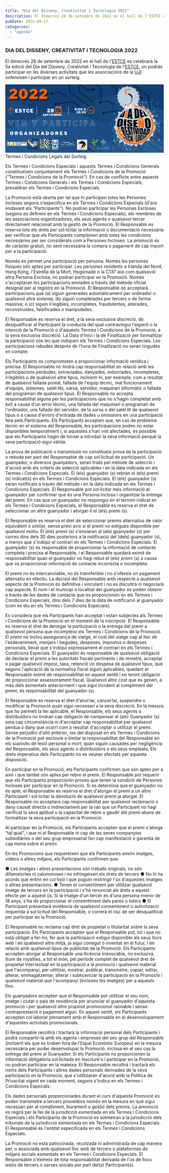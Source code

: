 ```yaml
---
title: "Dia del Disseny, Creativitat i Tecnologia 2022"
description: El dimecres 28 de setembre de 2022 en el hall de l'ESTCE es celebrarà la 5a edició del Dia del Disseny, Creativitat i Tecnologia de l'ESTCE, on podràs participar en les diverses activitats que les associacions de la UJI ofereixen i participar en un sorteig.
pubDate: 2022-09-17
categories: 
  - "agenda"
---
```


### DIA DEL DISSENY, CREATIVITAT I TECNOLOGIA 2022

El dimecres 28 de setembre de 2022 en el hall de l'[ESTCE](https://www.google.es/maps/place/Escuela+Superior+de+Tecnologia+I+Ciencias+Experimentales,+Avenguda+Avenida+de+Vicente+Sos+Baynat,+12006+Castell%C3%B3n+de+la+Plana,+Castell%C3%B3n/@39.9926864,-0.0678504,19z/data=!3m1!4b1!4m5!3m4!1s0xd5ffe0f98be12e9:0x4e7634c2c3b978b7!8m2!3d39.9926854!4d-0.0673032?shorturl=1) es celebrarà la 5a edició del Dia del Disseny, Creativitat i Tecnologia de l'[ESTCE](https://www.google.es/maps/place/Escuela+Superior+de+Tecnologia+I+Ciencias+Experimentales,+Avenguda+Avenida+de+Vicente+Sos+Baynat,+12006+Castell%C3%B3n+de+la+Plana,+Castell%C3%B3n/@39.9926864,-0.0678504,19z/data=!3m1!4b1!4m5!3m4!1s0xd5ffe0f98be12e9:0x4e7634c2c3b978b7!8m2!3d39.9926854!4d-0.0673032?shorturl=1), on podràs participar en les diverses activitats que les associacions de la [UJI](https://www.google.es/maps/place/Universitat+Jaume+I/@39.9902105,-0.0511631,14z/data=!4m6!3m5!1s0xd5ffe0fca9b5147:0x1368bf53b3a7fb3f!8m2!3d39.9943481!4d-0.0702147!16zL20vMDg0dGNk?coh=164777&entry=tt&shorturl=1) oofereixen i participar en un sorteig.

 ![](images/Banner-Dia-del-Diseno-2022_Mesa-de-trabajo-1-1024x439.png)    Termes i Condicions Legals del Sorteig​

Els Termes i Condicions Especials i aquests Termes i Condicions Generals constitueixen conjuntament els Termes i Condicions de la Promoció (“Termes i Condicions de la Promoció”). En cas de conflicte entre aquests Termes i Condicions Generals i els Termes i Condicions Especials, prevaldran els Termes i Condicions Especials.

La Promoció està oberta per tal que hi participen totes les Persones Incloses segons s'especifica en els Termes i Condicions Especials (d'ara endavant els “Participants”). No podran participar les Persones Excloses (segons es defineix en els Termes i Condicions Especials), els membres de les associacions organitzadores, els seus agents o qualsevol tercer directament relacionat amb la gestió de la Promoció. El Responsable es reserva tots els drets per sol·licitar la informació o documentació necessària per verificar que els Participants compleixen amb totes les condicions necessàries per ser considerats com a Persones Incloses.
La promoció és de caràcter gratuït, no sent necessària la compra o pagament de cap import per a la participació.

Només es permet una participació per persona. Només les persones físiques són aptes per participar. Les persones residents a Irlanda del Nord, Hong Kong, l'Estrella de la Mort, Hogsmade o la C137 així com qualsevol altra Persona Exclosa, no podran participar en la Promoció. Només s'acceptaran les participacions enviades a través del mètode oficial designat per al registre en la Promoció. El Responsable no acceptarà participacions que (a) siguin generades automàticament per ordinador o qualsevol altre sistema; (b) siguin completades per tercers o de forma massiva; o (c) siguin il·legibles, incompletes, fraudulentes, alterades, reconstruïdes, falsificades o manipulades.

El Responsable es reserva el dret, a la seva exclusiva discreció, de desqualificar el Participant la conducta del qual contravingui l'esperit o la intenció de la Promoció o d'aquests Termes i Condicions de la Promoció, a la seva exclusiva discreció.
La Data d'Inici i la de Finalització per formalitzar la participació són les que indiquen els Termes i Condicions Especials. Les participacions rebudes després de l'hora de Finalització no seran tingudes en compte.

Els Participants es comprometen a proporcionar informació verídica i precisa. El Responsable no tindrà cap responsabilitat en relació amb les participacions perdudes, extraviades, danyades, esborrades, incompletes, il·legibles o de qualsevol altre tipus, incloent-hi, per exemple, com a resultat de qualsevol fallada postal, fallada de l'equip tècnic, mal funcionament d'equips, sistemes, satèl·lits, xarxa, servidor, maquinari informàtic o fallada del programari de qualsevol tipus. El Responsable no accepta responsabilitat alguna per les participacions que no s'hagin completat amb èxit a causa d'un error tècnic, una fallada del maquinari o programari de l'ordinador, una fallada del servidor, de la xarxa o del satèl·lit de qualsevol tipus o a causa d'errors d'entrada de dades u omissions en una participació feta pels Participants. Els Participants accepten que, en cas de problema tècnic en el sistema del Responsable, les participacions poden no estar disponibles temporalment i, si aquestes s'han vist afectades, és possible que els Participants hagin de tornar a introduir la seva informació perquè la seva participació sigui vàlida.

La prova de publicació o transmissió no constitueix prova de la participació o rebuda per part del Responsable de cap sol·licitud de participació.
Un guanyador, o diversos guanyadors, seran triats pel mètode de selecció i d'acord amb els criteris de selecció aplicables i en la data indicada en els Termes i Condicions Especials.
El (els) guanyador (s) rebran el (els) premi (s) indicat(s) en els Termes i Condicions Especials.
El (els) guanyador (s) seran notificats a través del mètode i en la data indicada en els Termes i Condicions Especials. El Responsable pot sol·licitar més informació al guanyador per confirmar que és una Persona Inclosa i organitzar la entrega del premi.
En cas que un guanyador no respongui en el termini indicat en els Termes i Condicions Especials, el Responsable es reserva el dret de seleccionar un altre guanyador i atorgar-li el (els) premi (s).

El Responsable es reserva el dret de seleccionar premis alternatius de valor equivalent o similar, sense previ avís si el premi no estigués disponible per qualsevol motiu.
El (els) premi (s) s'enviaran al (als) guanyador (s) per correu dins dels 30 dies posteriors a la notificació del (dels) guanyador (s), a menys que s'indiqui el contrari en els Termes i Condicions Especials.
El guanyador (s) és responsable de proporcionar la informació de contacte completa i precisa al Responsable, i el Responsable quedarà eximit de responsabilitat quan el guanyador no hagi rebut el (els) premi (s) a causa que va proporcionar informació de contacte incorrecta o incompleta.

El premi no és intercanviable, no és transferible i no s'ofereix un pagament alternatiu en efectiu.
La decisió del Responsable amb respecte a qualsevol aspecte de la Promoció és definitiva i vinculant i no es discutirà ni negociarà cap aspecte.
El nom i el municipi o localitat del guanyador es poden obtenir a través de les dades de contacte que es proporcionen en els Termes i Condicions Especials, dins dels 7 dies de la data de notificació al guanyador (com es diu en els Termes i Condicions Especials).

Es considera que els Participants han acceptat i estan subjectes als Termes i Condicions de la Promoció en el moment de la inscripció. El Responsable es reserva el dret de denegar la participació o la entrega del premi a qualsevol persona que incompleixi els Termes i Condicions de la Promoció.
El premi no inclou assegurança de viatge, el cost del viatge cap al lloc de l'esdeveniment, menjars i begudes, despeses, impostos o despeses personals, llevat que s'indiqui expressament el contrari en els Termes i Condicions Especials. El guanyador és responsable de qualsevol obligació de declarar el premi a les autoritats fiscals pertinents i de remetre, acceptar o pagar qualsevol impost, taxa, retenció i/o despesa de qualsevol tipus, que segons l'aplicació de la normativa fiscal siguin aplicables, quedant el Responsable eximit de responsabilitat en aquest sentit i no tenint obligació de proporcionar assessorament fiscal. Qualsevol altre cost que es generi, a més dels esmentats anteriorment i que sigui incident al compliment del premi, és responsabilitat del guanyador (s).

El Responsable es reserva el dret d'anul·lar, cancel·lar, suspendre o modificar la Promoció quan sigui necessari a la seva discreció.
En la mesura que ho permeti la llei aplicable, el Responsable, els seus agents o distribuïdors no tindran cap obligació de compensar al (als) Guanyador (s) sota cap circumstància ni d'acceptar cap responsabilitat per qualsevol pèrdua o dany que ocorri com a resultat d'acceptar o utilitzar el premi. Sense perjudici d'allò anterior, res del disposat en els Termes i Condicions de la Promoció pot excloure o limitar la responsabilitat del Responsable en els supòsits de lesió personal o mort, quan siguin causades per negligència del Responsable, els seus agents o distribuïdors o els seus empleats. Els drets imperatius dels Participants no es veuran afectats per aquesta disposició.

En participar en la Promoció, els Participants confirmen que són aptes per a això i que també són aptes per rebre el premi. El Responsable pot requerir que els Participants proporcionin proves que tenen la condició de Persones Incloses per participar en la Promoció. Si es determina que el guanyador no és apte, el Responsable es reserva el dret d'atorgar el premi a un altre Participant i sol·licitar la devolució de qualsevol premi ja atorgat. El Responsable no acceptarà cap responsabilitat per qualsevol reclamació o dany causat directa o indirectament per la raó que un Participant no hagi verificat la seva aptitud o la capacitat de rebre o gaudir del premi abans de formalitzar la seva participació en la Promoció.

Al participar en la Promoció, els Participants accepten que el premi s'atorga “tal qual”, i que ni el Responsable ni cap de les seves companyies subsidiàries o del seu grup empresarial fan cap manifestació o garantia de cap mena sobre el premi.

En les Promocions que requereixen que els Participants enviïn imatges, vídeos o altres mitjans, els Participants confirmen que:

● Les imatges i altres presentacions són treballs originals, no són difamatories ni calumnioses i no infringeixen els drets de tercers
● No hi ha acords que entrin en col·lisió i que puguin restringir l'ús d'aquestes imatges o altres presentacions.
● Tenen el consentiment per utilitzar qualsevol imatge de tercers en la participació i s'ha renunciat als drets a aquest efecte per a aquest ús. Si la imatge d'un tercer és d'una persona menor de 18 anys, s'ha de proporcionar el consentiment dels pares o tutors
● El Participant presentarà evidència de qualsevol consentiment o autorització requerida a sol·licitud del Responsable, o correrà el risc de ser desqualificat per participar en la Promoció.

El Responsable no reclama cap dret de propietat o titularitat sobre la seva participació.
Els Participants accepten que el Responsable pot, tot i que no està obligat a fer-ho, fer que la participació estigui disponible als seus llocs web i en qualsevol altre mitjà, ja sigui conegut o inventat en el futur, i en relació amb qualsevol tipus de publicitat de la Promoció. Els Participants accepten atorgar al Responsable una llicència irrevocable, no exclusiva, lliure de royalties, a tot el món, pel període complet de qualsevol dret de propietat intel·lectual en la participació a la promoció i qualsevol material que l'acompanyi, per utilitzar, mostrar, publicar, transmetre, copiar, editar, alterar, emmagatzemar, alterar i sublicenciar la participació en la Promoció i qualsevol material que l'acompanyi (incloses les imatges) per a aquests fins.

Els guanyadors accepten que el Responsable pot utilitzar el seu nom, imatge i ciutat o país de residència per anunciar el guanyador d'aquesta promoció i per qualsevol altre propòsit promocional raonable i sense contraprestació o pagament algun. En aquest sentit, els Participants accepten col·laborar plenament amb el Responsable en el desenvolupament d'aquestes activitats promocionals.

El Responsable recollirà i tractarà la informació personal dels Participants i podrà compartir-la amb els agents i empreses del seu grup del Responsable (incloent els que es troben fora de l'Espai Econòmic Europeu) en la mesura necessària per poder desenvolupar la Promoció, inclosa en el seu cas la entrega del premi al Guanyador. Si els Participants no proporcionen la informació obligatòria sol·licitada en inscriure's i participar en la Promoció, no podran participar en la mateixa. El Responsable recollirà i tractarà els noms dels Participants i altres dades personals derivades de la seva participació en la Promoció, que s'utilitzaran d'acord amb la Política de Privacitat vigent en cada moment, segons s'indica en els Termes i Condicions Especials.

Els dades personals proporcionades durant el curs d'aquesta Promoció es poden transmetre a tercers proveïdors només en la mesura en què sigui necessari per al compliment, lliurament o gestió dels premis.
La promoció es regirà per la llei de la jurisdicció esmentada en els Termes i Condicions Especials i els Participants de la Promoció es sotmetran a la jurisdicció dels tribunals de la jurisdicció esmentada en els Termes i Condicions Especials.
El Responsable és l'entitat especificada en els Termes i Condicions Especials.

La Promoció no està patrocinada, recolzada ni administrada de cap manera per, o associada amb qualsevol lloc web de tercers o plataformes de mitjans socials esmentats en els Termes i Condicions Especials. El Responsable s'eximeix de tota responsabilitat derivada de l'ús de llocs webs de tercers o xarxes socials per part del(s) Participant(s).